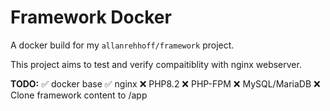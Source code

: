 # Framework Docker

A docker build for my `allanrehhoff/framework` project.  

This project aims to test and verify compaitiblity with nginx webserver.  

**TODO:**
✅ docker base
✅ nginx
❌ PHP8.2 
❌ PHP-FPM
❌ MySQL/MariaDB
❌ Clone framework content to /app